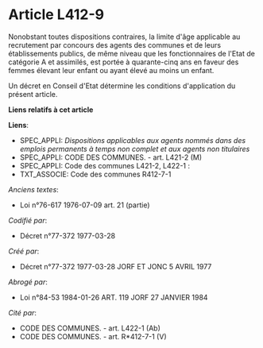 # Article L412-9

Nonobstant toutes dispositions contraires, la limite d'âge applicable au recrutement par concours des agents des communes et
de leurs établissements publics, de même niveau que les fonctionnaires de l'Etat de catégorie A et assimilés, est portée à
quarante-cinq ans en faveur des femmes élevant leur enfant ou ayant élevé au moins un enfant.

Un décret en Conseil d'Etat détermine les conditions d'application du présent article.

**Liens relatifs à cet article**

**Liens**:

  - SPEC_APPLI: *Dispositions applicables aux agents nommés dans des emplois permanents à temps non complet et aux agents non titulaires*
  - SPEC_APPLI: CODE DES COMMUNES. - art. L421-2 (M)
  - SPEC_APPLI: Code des communes L421-2, L422-1 :
  - TXT_ASSOCIE: Code des communes R412-7-1

_Anciens textes_:

  - Loi n°76-617 1976-07-09 art. 21 (partie)

_Codifié par_:

  - Décret n°77-372 1977-03-28

_Créé par_:

  - Décret n°77-372 1977-03-28 JORF ET JONC 5 AVRIL 1977

_Abrogé par_:

  - Loi n°84-53 1984-01-26 ART. 119 JORF 27 JANVIER 1984

_Cité par_:

  - CODE DES COMMUNES. - art. L422-1 (Ab)
  - CODE DES COMMUNES. - art. R*412-7-1 (V)
